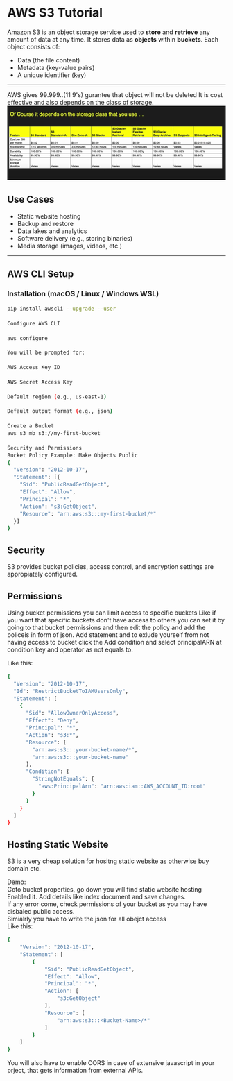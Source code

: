 # AWS S3 Tutorial

Amazon S3 is an object storage service used to **store** and **retrieve** any amount of data at any time. It stores data as **objects** within **buckets**. Each object consists of:

- Data (the file content)
- Metadata (key-value pairs)
- A unique identifier (key)
---
AWS gives 99.999..(11 9's) gurantee that object will not be deleted
It is cost effective and also depends on the class of storage.
![alt text](image.png)
## Use Cases

- Static website hosting  
- Backup and restore  
- Data lakes and analytics  
- Software delivery (e.g., storing binaries)  
- Media storage (images, videos, etc.)

---

## AWS CLI Setup

### Installation (macOS / Linux / Windows WSL)
```bash
pip install awscli --upgrade --user

Configure AWS CLI

aws configure

You will be prompted for:

AWS Access Key ID

AWS Secret Access Key

Default region (e.g., us-east-1)

Default output format (e.g., json)

Create a Bucket
aws s3 mb s3://my-first-bucket

Security and Permissions
Bucket Policy Example: Make Objects Public
{
  "Version": "2012-10-17",
  "Statement": [{
    "Sid": "PublicReadGetObject",
    "Effect": "Allow",
    "Principal": "*",
    "Action": "s3:GetObject",
    "Resource": "arn:aws:s3:::my-first-bucket/*"
  }]
}

```
## Security
S3 provides bucket policies, access control, and encryption settings are appropiately configured.

## Permissions
Using bucket permissions you can limit access to specific buckets
Like if you want that specific buckets don't have access to others you can set it by going
to that bucket permissions and then edit the policy and add the policeis in form of json.
Add statement and to exlude yourself from not having access to bucket click the Add condition and select principalARN at condition key and operator as not equals to.
 
 Like this:
```bash
{
  "Version": "2012-10-17",
  "Id": "RestrictBucketToIAMUsersOnly",
  "Statement": [
    {
      "Sid": "AllowOwnerOnlyAccess",
      "Effect": "Deny",
      "Principal": "*",
      "Action": "s3:*",
      "Resource": [
        "arn:aws:s3:::your-bucket-name/*",
        "arn:aws:s3:::your-bucket-name"
      ],
      "Condition": {
        "StringNotEquals": {
          "aws:PrincipalArn": "arn:aws:iam::AWS_ACCOUNT_ID:root"
        }
      }
    }
  ]
}
```

## Hosting Static Website
S3 is a very cheap solution for hositng static website as otherwise buy domain etc.

Demo:
<br>
Goto bucket properties, go down you will find static website hosting<br>
Enabled it. Add details like index document and save changes.<br>
If any error come, check permissions of your bucket as you may have disbaled public access.
<br>Simialrly you have to write the json for all obejct access
<br>
Like this:

```bash
{
    "Version": "2012-10-17",
    "Statement": [
        {
            "Sid": "PublicReadGetObject",
            "Effect": "Allow",
            "Principal": "*",
            "Action": [
                "s3:GetObject"
            ],
            "Resource": [
                "arn:aws:s3:::<Bucket-Name>/*"
            ]
        }
    ]
}
```

You will also have to enable CORS in case of extensive javascript in your prject, that gets information from external APIs.